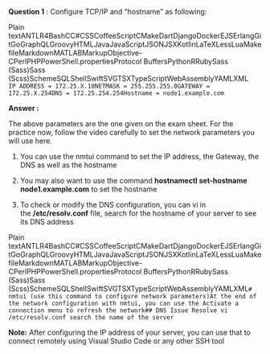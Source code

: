 **Question 1** : Configure TCP/IP and “hostname” as following:

Plain textANTLR4BashCC#CSSCoffeeScriptCMakeDartDjangoDockerEJSErlangGitGoGraphQLGroovyHTMLJavaJavaScriptJSONJSXKotlinLaTeXLessLuaMakefileMarkdownMATLABMarkupObjective-CPerlPHPPowerShell.propertiesProtocol BuffersPythonRRubySass (Sass)Sass (Scss)SchemeSQLShellSwiftSVGTSXTypeScriptWebAssemblyYAMLXML`   IP ADDRESS = 172.25.X.10NETMASK = 255.255.255.0GATEWAY = 172.25.X.254DNS = 172.25.254.254Hostname = node1.example.com   `

**Answer :** 

The above parameters are the one given on the exam sheet. For the practice now, follow the video carefully to set the network parameters you will use here.

1.  You can use the nmtui command to set the IP address, the Gateway, the DNS as well as the hostname
    
2.  You may also want to use the command **hostnamectl set-hostname  node1.example.com** to set the hostname
    
3.  To check or modify the DNS configuration, you can vi in the **/etc/resolv.conf** file, search for the hostname of your server to see its DNS address
    

Plain textANTLR4BashCC#CSSCoffeeScriptCMakeDartDjangoDockerEJSErlangGitGoGraphQLGroovyHTMLJavaJavaScriptJSONJSXKotlinLaTeXLessLuaMakefileMarkdownMATLABMarkupObjective-CPerlPHPPowerShell.propertiesProtocol BuffersPythonRRubySass (Sass)Sass (Scss)SchemeSQLShellSwiftSVGTSXTypeScriptWebAssemblyYAMLXML`# nmtui (use this command to configure network parameters)At the end of the network configuration with nmtui, you can use the Activate a connection menu to refresh the network## DNS Issue Resolve vi /etc/resolv.conf search the name of the server` 

**Note:** After configuring the IP address of your server, you can use that to connect remotely using Visual Studio Code or any other SSH tool
